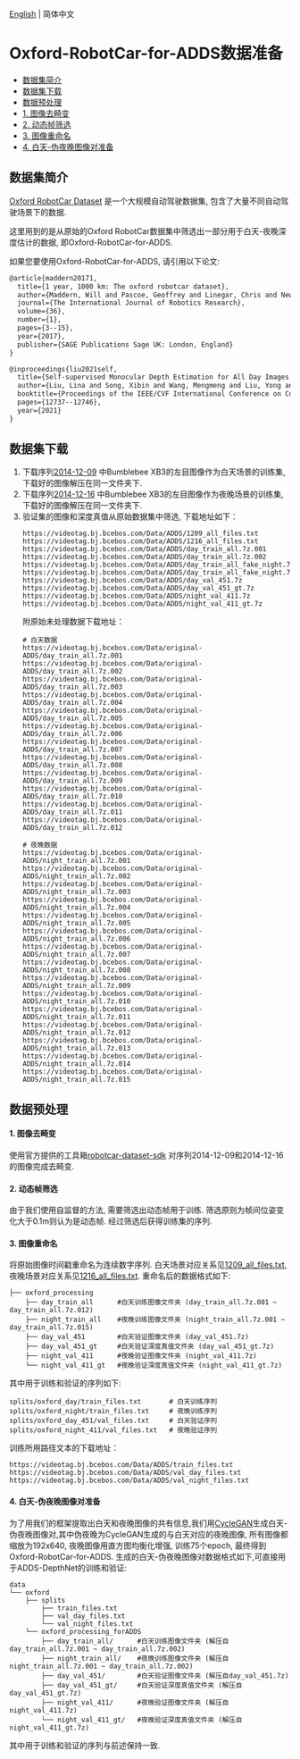 [English](../../en/dataset/Oxford_RobotCar.md) | 简体中文

# Oxford-RobotCar-for-ADDS数据准备

- [数据集简介](#数据集简介)
- [数据集下载](#数据集下载)
- [数据预处理](#数据预处理)
- [1. 图像去畸变](#1-图像去畸变)
- [2. 动态帧筛选](#2-动态帧筛选)
- [3. 图像重命名](#3-图像重命名)
- [4. 白天-伪夜晚图像对准备](#4-白天-伪夜晚图像对准备)


## 数据集简介

[Oxford RobotCar Dataset](https://robotcar-dataset.robots.ox.ac.uk/) 是一个大规模自动驾驶数据集, 包含了大量不同自动驾驶场景下的数据.

这里用到的是从原始的Oxford RobotCar数据集中筛选出一部分用于白天-夜晚深度估计的数据, 即Oxford-RobotCar-for-ADDS.

如果您要使用Oxford-RobotCar-for-ADDS, 请引用以下论文:
```latex
@article{maddern20171,
  title={1 year, 1000 km: The oxford robotcar dataset},
  author={Maddern, Will and Pascoe, Geoffrey and Linegar, Chris and Newman, Paul},
  journal={The International Journal of Robotics Research},
  volume={36},
  number={1},
  pages={3--15},
  year={2017},
  publisher={SAGE Publications Sage UK: London, England}
}
```
```latex
@inproceedings{liu2021self,
  title={Self-supervised Monocular Depth Estimation for All Day Images using Domain Separation},
  author={Liu, Lina and Song, Xibin and Wang, Mengmeng and Liu, Yong and Zhang, Liangjun},
  booktitle={Proceedings of the IEEE/CVF International Conference on Computer Vision},
  pages={12737--12746},
  year={2021}
}
```

## 数据集下载

1. 下载序列[2014-12-09](https://robotcar-dataset.robots.ox.ac.uk/datasets/2014-12-09-13-21-02/) 中Bumblebee XB3的左目图像作为白天场景的训练集, 下载好的图像解压在同一文件夹下.
2. 下载序列[2014-12-16](https://robotcar-dataset.robots.ox.ac.uk/datasets/2014-12-16-18-44-24/) 中Bumblebee XB3的左目图像作为夜晚场景的训练集, 下载好的图像解压在同一文件夹下.
3. 验证集的图像和深度真值从原始数据集中筛选, 下载地址如下：
    ```shell
    https://videotag.bj.bcebos.com/Data/ADDS/1209_all_files.txt
    https://videotag.bj.bcebos.com/Data/ADDS/1216_all_files.txt
    https://videotag.bj.bcebos.com/Data/ADDS/day_train_all.7z.001
    https://videotag.bj.bcebos.com/Data/ADDS/day_train_all.7z.002
    https://videotag.bj.bcebos.com/Data/ADDS/day_train_all_fake_night.7z.001
    https://videotag.bj.bcebos.com/Data/ADDS/day_train_all_fake_night.7z.002
    https://videotag.bj.bcebos.com/Data/ADDS/day_val_451.7z
    https://videotag.bj.bcebos.com/Data/ADDS/day_val_451_gt.7z
    https://videotag.bj.bcebos.com/Data/ADDS/night_val_411.7z
    https://videotag.bj.bcebos.com/Data/ADDS/night_val_411_gt.7z
    ```
    附原始未处理数据下载地址：
    ```shell
    # 白天数据
    https://videotag.bj.bcebos.com/Data/original-ADDS/day_train_all.7z.001
    https://videotag.bj.bcebos.com/Data/original-ADDS/day_train_all.7z.002
    https://videotag.bj.bcebos.com/Data/original-ADDS/day_train_all.7z.003
    https://videotag.bj.bcebos.com/Data/original-ADDS/day_train_all.7z.004
    https://videotag.bj.bcebos.com/Data/original-ADDS/day_train_all.7z.005
    https://videotag.bj.bcebos.com/Data/original-ADDS/day_train_all.7z.006
    https://videotag.bj.bcebos.com/Data/original-ADDS/day_train_all.7z.007
    https://videotag.bj.bcebos.com/Data/original-ADDS/day_train_all.7z.008
    https://videotag.bj.bcebos.com/Data/original-ADDS/day_train_all.7z.009
    https://videotag.bj.bcebos.com/Data/original-ADDS/day_train_all.7z.010
    https://videotag.bj.bcebos.com/Data/original-ADDS/day_train_all.7z.011
    https://videotag.bj.bcebos.com/Data/original-ADDS/day_train_all.7z.012

    # 夜晚数据
    https://videotag.bj.bcebos.com/Data/original-ADDS/night_train_all.7z.001
    https://videotag.bj.bcebos.com/Data/original-ADDS/night_train_all.7z.002
    https://videotag.bj.bcebos.com/Data/original-ADDS/night_train_all.7z.003
    https://videotag.bj.bcebos.com/Data/original-ADDS/night_train_all.7z.004
    https://videotag.bj.bcebos.com/Data/original-ADDS/night_train_all.7z.005
    https://videotag.bj.bcebos.com/Data/original-ADDS/night_train_all.7z.006
    https://videotag.bj.bcebos.com/Data/original-ADDS/night_train_all.7z.007
    https://videotag.bj.bcebos.com/Data/original-ADDS/night_train_all.7z.008
    https://videotag.bj.bcebos.com/Data/original-ADDS/night_train_all.7z.009
    https://videotag.bj.bcebos.com/Data/original-ADDS/night_train_all.7z.010
    https://videotag.bj.bcebos.com/Data/original-ADDS/night_train_all.7z.011
    https://videotag.bj.bcebos.com/Data/original-ADDS/night_train_all.7z.012
    https://videotag.bj.bcebos.com/Data/original-ADDS/night_train_all.7z.013
    https://videotag.bj.bcebos.com/Data/original-ADDS/night_train_all.7z.014
    https://videotag.bj.bcebos.com/Data/original-ADDS/night_train_all.7z.015
    ```
## 数据预处理

#### 1. 图像去畸变

使用官方提供的工具箱[robotcar-dataset-sdk](https://github.com/ori-mrg/robotcar-dataset-sdk/tree/master/python) 对序列2014-12-09和2014-12-16的图像完成去畸变.


#### 2. 动态帧筛选

由于我们使用自监督的方法, 需要筛选出动态帧用于训练. 筛选原则为帧间位姿变化大于0.1m则认为是动态帧. 经过筛选后获得训练集的序列.


#### 3. 图像重命名

将原始图像时间戳重命名为连续数字序列. 白天场景对应关系见[1209_all_files.txt](https://videotag.bj.bcebos.com/Data/ADDS/1209_all_files.txt), 夜晚场景对应关系见[1216_all_files.txt](https://videotag.bj.bcebos.com/Data/ADDS/1216_all_files.txt). 重命名后的数据格式如下:
```
├── oxford_processing
    ├── day_train_all      #白天训练图像文件夹 (day_train_all.7z.001 ~ day_train_all.7z.012)
    ├── night_train_all    #夜晚训练图像文件夹 (night_train_all.7z.001 ~ day_train_all.7z.015)
    ├── day_val_451        #白天验证图像文件夹 (day_val_451.7z)
    ├── day_val_451_gt     #白天验证深度真值文件夹 (day_val_451_gt.7z)
    ├── night_val_411      #夜晚验证图像文件夹 (night_val_411.7z)
    └── night_val_411_gt   #夜晚验证深度真值文件夹 (night_val_411_gt.7z)
```

其中用于训练和验证的序列如下:

```
splits/oxford_day/train_files.txt       # 白天训练序列
splits/oxford_night/train_files.txt     # 夜晚训练序列
splits/oxford_day_451/val_files.txt     # 白天验证序列
splits/oxford_night_411/val_files.txt   # 夜晚验证序列
```
训练所用路径文本的下载地址：
```shell
https://videotag.bj.bcebos.com/Data/ADDS/train_files.txt
https://videotag.bj.bcebos.com/Data/ADDS/val_day_files.txt
https://videotag.bj.bcebos.com/Data/ADDS/val_night_files.txt
```

#### 4. 白天-伪夜晚图像对准备

为了用我们的框架提取出白天和夜晚图像的共有信息,我们用[CycleGAN](https://github.com/junyanz/pytorch-CycleGAN-and-pix2pix)生成白天-伪夜晚图像对,其中伪夜晚为CycleGAN生成的与白天对应的夜晚图像, 所有图像都缩放为192x640, 夜晚图像用直方图均衡化增强, 训练75个epoch, 最终得到Oxford-RobotCar-for-ADDS. 生成的白天-伪夜晚图像对数据格式如下,可直接用于ADDS-DepthNet的训练和验证:
```
data
└── oxford
    ├── splits
        ├── train_files.txt
        ├── val_day_files.txt
        └── val_night_files.txt
    └── oxford_processing_forADDS
        ├── day_train_all/      #白天训练图像文件夹 (解压自day_train_all.7z.001 ~ day_train_all.7z.002)
        ├── night_train_all/    #夜晚训练图像文件夹 (解压自night_train_all.7z.001 ~ day_train_all.7z.002)
        ├── day_val_451/        #白天验证图像文件夹 (解压自day_val_451.7z)
        ├── day_val_451_gt/     #白天验证深度真值文件夹 (解压自day_val_451_gt.7z)
        ├── night_val_411/      #夜晚验证图像文件夹 (解压自night_val_411.7z)
        └── night_val_411_gt/   #夜晚验证深度真值文件夹 (解压自night_val_411_gt.7z)
```

其中用于训练和验证的序列与前述保持一致.
